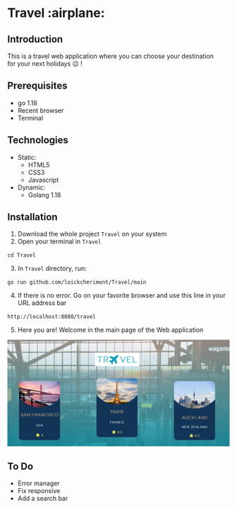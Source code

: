 <p align="center">
    <h1> Travel :airplane: </h1>
</p>

## Introduction
This is a travel web application where you can choose your destination  
for your next holidays :wink: !

## Prerequisites
- go 1.18
- Recent browser
- Terminal

## Technologies
- Static: 
    - HTML5
    - CSS3
    - Javascript
- Dynamic:
    - Golang 1.18
## Installation 
1. Download the whole project `Travel` on your system
2. Open your terminal in `Travel`
```
cd Travel
```
3. In `Travel` directory, run:
```
go run github.com/loickcherimont/Travel/main
```
4. If there is no error. Go on your favorite browser and use this line in your URL address bar
```
http://localhost:8080/travel
```
5. Here you are! Welcome in the main page of the Web application

![Main page of the application](assets/images/readme_images/mainpage.png)

<!-- ## How to use -->
<!-- Main explanations to use the web application: Features, possibilities, etc -->

## To Do
- Error manager
- Fix responsive
- Add a search bar
